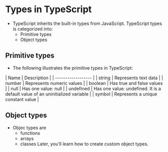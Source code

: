 # Types in TypeScript
- TypeScript inherits the built-in types from JavaScript. TypeScript types is categorized into:
  - Primitive types
  - Object types
  
## Primitive types
- The following illustrates the primitive types in TypeScript:

| Name | Description |
| ------------------ |
| string | Represents text data |
| number | Represents numeric values |
| boolean | Has true and false values |
| null | Has one value: null |
| undefined | Has one value: undefined. It is a default value of an uninitialized variable |
| symbol | Represents a unique constant value |

## Object types
- Objec types are 
  - functions
  - arrays
  - classes
Later, you’ll learn how to create custom object types.
